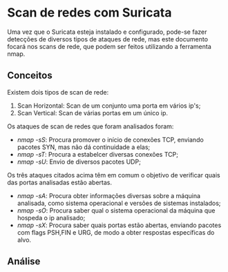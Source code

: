 # Scan de redes com Suricata 

Uma vez que o Suricata esteja instalado e configurado, pode-se fazer detecções de diversos tipos de ataques de rede, mas este documento focará nos scans de rede, que podem ser feitos utilizando a ferramenta nmap.

## Conceitos

Existem dois tipos de scan de rede:

1. Scan Horizontal: Scan de um conjunto uma porta em vários ip's;
2. Scan Vertical: Scan de várias portas em um único ip.

Os ataques de scan de redes que foram analisados foram:

- *nmap -sS*: Procura promover o início de conexões TCP, enviando pacotes SYN, mas não dá continuidade a elas;
- *nmap -sT*: Procura a estabelcer diversas conexões TCP;
- *nmap -sU*: Envio de diversos pacotes UDP;

Os três ataques citados acima têm em comum o objetivo de verificar quais das portas analisadas estão abertas.

- *nmap -sA*: Procura obter informações diversas sobre a máquina analisada, como sistema operacional e versões de sistemas instalados;
- *nmap -sO*: Procura saber qual o sistema operacional da máquina que hospeda o ip analisado;
- *nmap -sX*: Procura saber quais portas estão abertas, enviando pacotes com flags PSH,FIN e URG, de modo a obter respostas específicas do alvo.

## Análise


